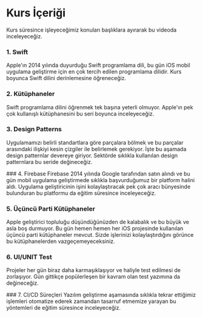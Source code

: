 # Kurs İçeriği #

Kurs süresince işleyeceğimiz konuları başlıklara ayırarak bu videoda inceleyeceğiz.

### 1. Swift
Apple'ın 2014 yılında duyurduğu Swift programlama dili, bu gün iOS mobil uygulama geliştirme için en çok tercih edilen programlama dilidir. Kurs boyunca Swift dilini derinlemesine öğreneceğiz. 

### 2. Kütüphaneler
Swift programlama dilini öğrenmek tek başına yeterli olmuyor. Apple'ın pek çok kullanışlı kütüphanesini bu seri boyunca inceleyeceğiz.

### 3. Design Patterns
Uygulamamızı belirli standartlara göre parçalara bölmek ve bu parçalar arasındaki ilişkiyi kesin çizgiler ile belirlemek gerekiyor. İşte bu aşamada design patternlar devereye giriyor. Sektörde sıklıkla kullanılan design patternlara bu seride değineceğiz.

### 4. Firebase
Firebase 2014 yılında Google tarafından satın alındı ve bu gün mobil uygulama geliştirmede sıklıkla başvurduğumuz bir platform halini aldı. Uygulama geliştiricinin işini kolaylaştıracak pek çok aracı bünyesinde bulunduran bu platformu da eğitim süresince inceleyeceğiz.

### 5. Üçüncü Parti Kütüphaneler
Apple geliştirici topluluğu düşündüğünüzden de kalabalık ve bu büyük ve asla boş durmuyor. Bu gün hemen hemen her iOS projesinde kullanılan üçüncü parti kütüphaneler mevcut. Sizde işlerinizi kolaylaştırdığını görünce bu kütüphanelerden vazgeçemeyeceksiniz.

### 6. UI/UNIT Test
Projeler her gün biraz daha karmaşıklaşıyor ve haliyle test edilmesi de zorlaşıyor. Gün gittikçe popülerleşen bir kavram olan test yazımına da değineceğiz.

### 7. CI/CD Süreçleri
Yazılım geliştirme aşamasında sıklıkla tekrar ettiğimiz işlemleri otomatize ederek zamandan tasarruf etmemize yarayan bu yöntemleri de eğitim süresince inceleyeceğiz.
